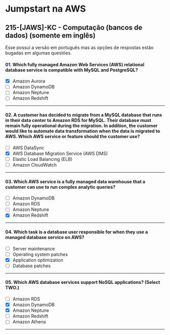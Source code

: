 # Jumpstart na AWS

## 215-[JAWS]-KC - Computação (bancos de dados) (somente em inglês)
Esse possuí a versão em portuguẽs mas as opções de respostas estão bugadas em algumas questões.

#### 01. Which fully managed Amazon Web Services (AWS) relational database service is compatible with MySQL and PostgreSQL?
- [x] Amazon Aurora
- [ ] Amazon DynamoDB
- [ ] Amazon Neptune
- [ ] Amazon Redshift

***

#### 02. A customer has decided to migrate from a MySQL database that runs in their data center to Amazon RDS for MySQL. Their database must remain fully operational during the migration. In addition, the customer would like to automate data transformation when the data is migrated to AWS. Which AWS service or feature should the customer use?
- [ ] AWS DataSync
- [x] AWS Database Migration Service (AWS DMS)
- [ ] Elastic Load Balancing (ELB)
- [ ] Amazon CloudWatch
 
***

#### 03. Which AWS service is a fully managed data warehouse that a customer can use to run complex analytic queries?
- [ ] Amazon DynamoDB
- [ ] Amazon RDS
- [ ] Amazon Neptune
- [x] Amazon Redshift

***

#### 04. Which task is a database user responsible for when they use a managed database service on AWS?
- [ ] Server maintenance
- [ ] Operating system patches
- [x] Application optimization
- [ ] Database patches

***

#### 05. Which AWS database services support NoSQL applications? (Select TWO.)
- [ ] Amazon RDS
- [x] Amazon DynamoDB
- [x] Amazon Neptune
- [ ] Amazon Redshift
- [ ] Amazon Athena

***
